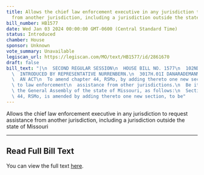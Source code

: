 ```yaml
---
title: Allows the chief law enforcement executive in any jurisdiction to request assistance
  from another jurisdiction, including a jurisdiction outside the state of Missouri
bill_number: HB1577
date: Wed Jan 03 2024 00:00:00 GMT-0600 (Central Standard Time)
status: Introduced
chamber: House
sponsor: Unknown
vote_summary: Unavailable
legiscan_url: https://legiscan.com/MO/text/HB1577/id/2861670
draft: false
bill_text: "|\n  SECOND REGULAR SESSION\n  HOUSE BILL NO. 1577\n  102ND GENERAL ASSEMBLY\n\
  \  INTRODUCED BY REPRESENTATIVE NURRENBERN.\n  3017H.01I DANARADEMANMILLER,ChiefClerk\n\
  \  AN ACT\n  To amend chapter 44, RSMo, by adding thereto one new section relating\
  \ to law enforcement\n  assistance from other jurisdictions.\n  Be it enacted by\
  \ the General Assembly of the state of Missouri, as follows:\n  Section A. Chapter\
  \ 44, RSMo, is amended by adding thereto one new section, to be"
---
```

Allows the chief law enforcement executive in any jurisdiction to request assistance from another jurisdiction, including a jurisdiction outside the state of Missouri

---

## Read Full Bill Text

You can view the full text [here](https://legiscan.com/MO/text/HB1577/id/2861670).

